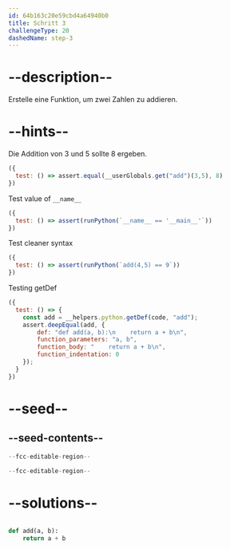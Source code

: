 ```yaml
---
id: 64b163c20e59cbd4a64940b0
title: Schritt 3
challengeType: 20
dashedName: step-3
---
```


# --description--

Erstelle eine Funktion, um zwei Zahlen zu addieren.

# --hints--

Die Addition von 3 und 5 sollte 8 ergeben.

```js
({
  test: () => assert.equal(__userGlobals.get("add")(3,5), 8)
})
```

Test value of `__name__`

```js
({
  test: () => assert(runPython(`__name__ == '__main__'`))
})
```

Test cleaner syntax

```js
({
  test: () => assert(runPython(`add(4,5) == 9`))
})
```

Testing getDef

```js
({
  test: () => {
    const add = __helpers.python.getDef(code, "add");
    assert.deepEqual(add, {
        def: "def add(a, b):\n    return a + b\n",
        function_parameters: "a, b",
        function_body: "    return a + b\n",
        function_indentation: 0
    });
  }
})
```

# --seed--

## --seed-contents--

```py
--fcc-editable-region--

--fcc-editable-region--
```

# --solutions--

```py

def add(a, b):
    return a + b

```
